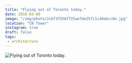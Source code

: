 ```yaml
---
title: "Flying out of Toronto today."
date: 2016-03-09
image: "/img/photo/2cbf3f556ff25aef4e257c1c40abcc8e.jpg"
location: "CN Tower"
instagram: true
draft: false
tags:
 - architecture
---
```


![Flying out of Toronto today.](/img/photo/2cbf3f556ff25aef4e257c1c40abcc8e.jpg)
